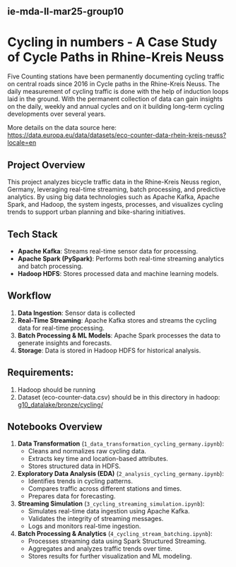 ## ie-mda-II-mar25-group10

# Cycling in numbers - A Case Study of Cycle Paths in Rhine-Kreis Neuss


Five Counting stations have been permanently documenting cycling traffic on central roads since 2016 in Cycle paths in the Rhine-Kreis Neuss. The daily measurement of cycling traffic is done with the help of induction loops laid in the ground. With the permanent collection of data can gain insights on the daily, weekly and annual cycles and on it building long-term cycling developments over several years.

More details on the data source here: https://data.europa.eu/data/datasets/eco-counter-data-rhein-kreis-neuss?locale=en


## Project Overview
This project analyzes bicycle traffic data in the Rhine-Kreis Neuss region, Germany, leveraging real-time streaming, batch processing, and predictive analytics. By using big data technologies such as Apache Kafka, Apache Spark, and Hadoop, the system ingests, processes, and visualizes cycling trends to support urban planning and bike-sharing initiatives.

## Tech Stack
- **Apache Kafka**: Streams real-time sensor data for processing.
- **Apache Spark (PySpark)**: Performs both real-time streaming analytics and batch processing.
- **Hadoop HDFS**: Stores processed data and machine learning models.

## Workflow
1. **Data Ingestion**: Sensor data is collected 
2. **Real-Time Streaming**: Apache Kafka stores and streams the cycling data for real-time processing.
3. **Batch Processing & ML Models**: Apache Spark processes the data to generate insights and forecasts.
4. **Storage**: Data is stored in Hadoop HDFS for historical analysis.


## Requirements:

1. Hadoop should be running
2. Dataset (eco-counter-data.csv) should be in this directory in hadoop: [g10_datalake/bronze/cycling/](hdfs://localhost:9000//g10_datalake/bronze/cycling/)

## Notebooks Overview
1. **Data Transformation** (`1_data_transformation_cycling_germany.ipynb`):
   - Cleans and normalizes raw cycling data.
   - Extracts key time and location-based attributes.
   - Stores structured data in HDFS.
2. **Exploratory Data Analysis (EDA)** (`2_analysis_cycling_germany.ipynb`):
   - Identifies trends in cycling patterns.
   - Compares traffic across different stations and times.
   - Prepares data for forecasting.
3. **Streaming Simulation** (`3_cycling_streaming_simulation.ipynb`):
   - Simulates real-time data ingestion using Apache Kafka.
   - Validates the integrity of streaming messages.
   - Logs and monitors real-time ingestion.
4. **Batch Processing & Analytics** (`4_cycling_stream_batching.ipynb`):
   - Processes streaming data using Spark Structured Streaming.
   - Aggregates and analyzes traffic trends over time.
   - Stores results for further visualization and ML modeling.
